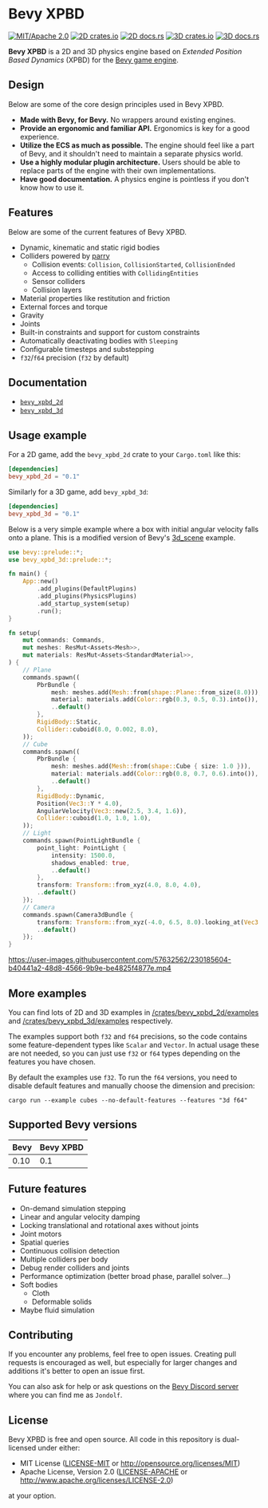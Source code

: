 # Bevy XPBD

[![MIT/Apache 2.0](https://img.shields.io/badge/license-MIT%2FApache-blue.svg)](https://github.com/Jondolf/bevy_xpbd#license)
[![2D crates.io](https://img.shields.io/crates/v/bevy_xpbd_2d)](https://crates.io/crates/bevy_xpbd_2d)
[![2D docs.rs](https://docs.rs/bevy_xpbd_2d/badge.svg)](https://docs.rs/bevy_xpbd_2d)
[![3D crates.io](https://img.shields.io/crates/v/bevy_xpbd_3d)](https://crates.io/crates/bevy_xpbd_3d)
[![3D docs.rs](https://docs.rs/bevy_xpbd_3d/badge.svg)](https://docs.rs/bevy_xpbd_3d)

**Bevy XPBD** is a 2D and 3D physics engine based on *Extended Position Based Dynamics* (XPBD)
for the [Bevy game engine](https://bevyengine.org/).

## Design

Below are some of the core design principles used in Bevy XPBD.

- **Made with Bevy, for Bevy.** No wrappers around existing engines.
- **Provide an ergonomic and familiar API.** Ergonomics is key for a good experience.
- **Utilize the ECS as much as possible.** The engine should feel like a part of Bevy, and it shouldn't
need to maintain a separate physics world.
- **Use a highly modular plugin architecture.** Users should be able to replace parts of the engine
with their own implementations.
- **Have good documentation.** A physics engine is pointless if you don't know how to use it.

## Features

Below are some of the current features of Bevy XPBD.

- Dynamic, kinematic and static rigid bodies
- Colliders powered by [parry](https://parry.rs)
    - Collision events: `Collision`, `CollisionStarted`, `CollisionEnded`
    - Access to colliding entities with `CollidingEntities`
    - Sensor colliders
    - Collision layers
- Material properties like restitution and friction
- External forces and torque
- Gravity
- Joints
- Built-in constraints and support for custom constraints
- Automatically deactivating bodies with `Sleeping`
- Configurable timesteps and substepping
- `f32`/`f64` precision (`f32` by default)

## Documentation

- [`bevy_xpbd_2d`](https://docs.rs/bevy_xpbd_2d)
- [`bevy_xpbd_3d`](https://docs.rs/bevy_xpbd_3d)

## Usage example

For a 2D game, add the `bevy_xpbd_2d` crate to your `Cargo.toml` like this:

```toml
[dependencies]
bevy_xpbd_2d = "0.1"
```

Similarly for a 3D game, add `bevy_xpbd_3d`:

```toml
[dependencies]
bevy_xpbd_3d = "0.1"
```

Below is a very simple example where a box with initial angular velocity falls onto a plane. This is a modified version of Bevy's [3d_scene](https://bevyengine.org/examples/3d/3d-scene/) example.

```rs
use bevy::prelude::*;
use bevy_xpbd_3d::prelude::*;

fn main() {
    App::new()
        .add_plugins(DefaultPlugins)
        .add_plugins(PhysicsPlugins)
        .add_startup_system(setup)
        .run();
}

fn setup(
    mut commands: Commands,
    mut meshes: ResMut<Assets<Mesh>>,
    mut materials: ResMut<Assets<StandardMaterial>>,
) {
    // Plane
    commands.spawn((
        PbrBundle {
            mesh: meshes.add(Mesh::from(shape::Plane::from_size(8.0))),
            material: materials.add(Color::rgb(0.3, 0.5, 0.3).into()),
            ..default()
        },
        RigidBody::Static,
        Collider::cuboid(8.0, 0.002, 8.0),
    ));
    // Cube
    commands.spawn((
        PbrBundle {
            mesh: meshes.add(Mesh::from(shape::Cube { size: 1.0 })),
            material: materials.add(Color::rgb(0.8, 0.7, 0.6).into()),
            ..default()
        },
        RigidBody::Dynamic,
        Position(Vec3::Y * 4.0),
        AngularVelocity(Vec3::new(2.5, 3.4, 1.6)),
        Collider::cuboid(1.0, 1.0, 1.0),
    ));
    // Light
    commands.spawn(PointLightBundle {
        point_light: PointLight {
            intensity: 1500.0,
            shadows_enabled: true,
            ..default()
        },
        transform: Transform::from_xyz(4.0, 8.0, 4.0),
        ..default()
    });
    // Camera
    commands.spawn(Camera3dBundle {
        transform: Transform::from_xyz(-4.0, 6.5, 8.0).looking_at(Vec3::ZERO, Vec3::Y),
        ..default()
    });
}
```

https://user-images.githubusercontent.com/57632562/230185604-b40441a2-48d8-4566-9b9e-be4825f4877e.mp4

## More examples

You can find lots of 2D and 3D examples in [/crates/bevy_xpbd_2d/examples](/crates/bevy_xpbd_2d/examples) and [/crates/bevy_xpbd_3d/examples](/crates/bevy_xpbd_3d/examples) respectively.

The examples support both `f32` and `f64` precisions, so the code contains some feature-dependent types like `Scalar` and `Vector`.
In actual usage these are not needed, so you can just use `f32` or `f64` types depending on the features you have chosen.

By default the examples use `f32`. To run the `f64` versions, you need to disable default features and manually choose the dimension
and precision:

```
cargo run --example cubes --no-default-features --features "3d f64"
```

## Supported Bevy versions

| Bevy | Bevy XPBD |
| ---- | --------- |
| 0.10 | 0.1       |

## Future features

- On-demand simulation stepping
- Linear and angular velocity damping
- Locking translational and rotational axes without joints
- Joint motors
- Spatial queries
- Continuous collision detection
- Multiple colliders per body
- Debug render colliders and joints
- Performance optimization (better broad phase, parallel solver...)
- Soft bodies
  - Cloth
  - Deformable solids
- Maybe fluid simulation

## Contributing

If you encounter any problems, feel free to open issues. Creating pull requests is encouraged
as well, but especially for larger changes and additions it's better to open an issue first.

You can also ask for help or ask questions on the [Bevy Discord server](https://discord.com/invite/gMUk5Ph)
where you can find me as `Jondolf`.

## License

Bevy XPBD is free and open source. All code in this repository is dual-licensed under either:

- MIT License ([LICENSE-MIT](/LICENSE-MIT) or http://opensource.org/licenses/MIT)
- Apache License, Version 2.0 ([LICENSE-APACHE](/LICENSE-APACHE) or http://www.apache.org/licenses/LICENSE-2.0)

at your option.
